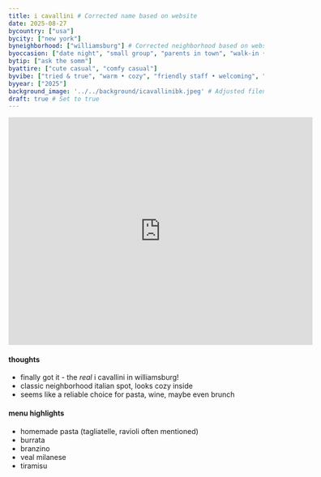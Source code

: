 ```yaml
---
title: i cavallini # Corrected name based on website
date: 2025-08-27
bycountry: ["usa"]
bycity: ["new york"]
byneighborhood: ["williamsburg"] # Corrected neighborhood based on website/map
byoccasion: ["date night", "small group", "parents in town", "walk-in • last minute", "brunch"] # Adjusted based on website info (brunch mentioned)
bytip: ["ask the somm"]
byattire: ["cute casual", "comfy casual"]
byvibe: ["tried & true", "warm • cozy", "friendly staff • welcoming", "low-key", "unassuming", "european"] # Kept previous neighborhood vibe guesses
byyear: ["2025"]
background_image: '../../background/icavallinibk.jpeg' # Adjusted filename
draft: true # Set to true
---
```


<iframe src="https://www.google.com/maps/embed?pb=!1m18!1m12!1m3!1d3024.230016506732!2d-73.95786665831838!3d40.71295266935454!2m3!1f0!2f0!3f0!3m2!1i1024!2i768!4f13.1!3m3!1m2!1s0x89c2594ef13aecb1%3A0x98f1387f2bfca4ac!2sI%20Cavallini!5e0!3m2!1sen!2sus!4v1761107000664!5m2!1sen!2sus" width="600" height="450" style="border:0;" allowfullscreen="" loading="lazy" referrerpolicy="no-referrer-when-downgrade"></iframe>

#### thoughts
* finally got it - the *real* i cavallini in williamsburg!
* classic neighborhood italian spot, looks cozy inside
* seems like a reliable choice for pasta, wine, maybe even brunch

#### menu highlights
* homemade pasta (tagliatelle, ravioli often mentioned)
* burrata
* branzino
* veal milanese
* tiramisu